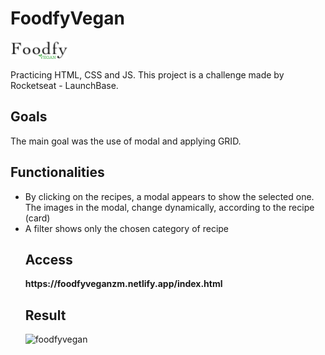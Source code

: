 <h1>FoodfyVegan</h1> <img src="assets/logovegan4.png">
<p>Practicing HTML, CSS and JS. This project is a challenge made by Rocketseat - LaunchBase. </p>

<h2>Goals</h2>
<p>The main goal was the use of modal and applying GRID.</p>

<h2>Functionalities</h2>
<ul>
  <li> By clicking on the recipes, a modal appears to show the selected one. The images in the modal, change dynamically, according to the recipe (card)</li>
  <li> A  filter shows only the chosen category of recipe </li>

<h2>Access</h2>
<p><strong>https://foodfyveganzm.netlify.app/index.html</strong></p>


<h2>Result</h2>


![foodfyvegan](https://github.com/zmmarina/FoodfyVegan/blob/master/assets/Foodfy-Vegan-Google-Chrome-2020-06-25-17-28-50.gif)

